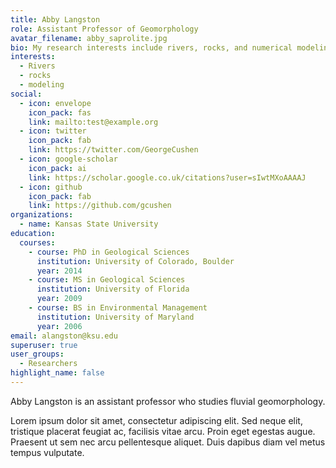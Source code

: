 ```yaml
---
title: Abby Langston
role: Assistant Professor of Geomorphology
avatar_filename: abby_saprolite.jpg
bio: My research interests include rivers, rocks, and numerical modeling.
interests:
  - Rivers
  - rocks
  - modeling
social:
  - icon: envelope
    icon_pack: fas
    link: mailto:test@example.org
  - icon: twitter
    icon_pack: fab
    link: https://twitter.com/GeorgeCushen
  - icon: google-scholar
    icon_pack: ai
    link: https://scholar.google.co.uk/citations?user=sIwtMXoAAAAJ
  - icon: github
    icon_pack: fab
    link: https://github.com/gcushen
organizations:
  - name: Kansas State University
education:
  courses:
    - course: PhD in Geological Sciences
      institution: University of Colorado, Boulder
      year: 2014
    - course: MS in Geological Sciences
      institution: University of Florida
      year: 2009
    - course: BS in Environmental Management
      institution: University of Maryland
      year: 2006
email: alangston@ksu.edu
superuser: true
user_groups:
  - Researchers
highlight_name: false
---
```

Abby Langston is an assistant professor who studies fluvial geomorphology.

Lorem ipsum dolor sit amet, consectetur adipiscing elit. Sed neque elit, tristique placerat feugiat ac, facilisis vitae arcu. Proin eget egestas augue. Praesent ut sem nec arcu pellentesque aliquet. Duis dapibus diam vel metus tempus vulputate.
